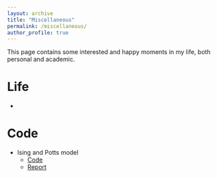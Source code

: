 ```yaml
---
layout: archive
title: "Miscellaneous"
permalink: /miscellaneous/
author_profile: true
---
```


This page contains some interested and happy moments in my life, both personal and academic. 

Life
======
* 

Code
======
* Ising and Potts model
  * [Code](https://github.com/Zjx1998/Zjx2Djt.github.io/files/Ising.zip)
  * [Report](https://github.com/Zjx1998/Zjx2Djt.github.io/files/Ising.pdf)
